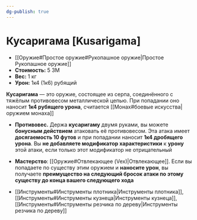 ```yaml
---
dg-publish: true
---
```

# Кусаригама [Kusarigama]

- [[Оружие#Простое оружие#Рукопашное оружие|Простое Рукопашное оружие]]
- **Стоимость:** 5 ЗМ
- **Вес:** 1 кг
- **Урон:** 1к4 (1к6) рубящий

**Кусаригама** — это оружие, состоящее из серпа, соединённого с тяжёлым противовесом металлической цепью. При попадании оно наносит **1к4 рубящего урона**, считается [[Монах#боевые искусства|оружием монаха]]

- **Противовес.** Держа **кусаригаму** двумя руками, вы можете **бонусным действием** атаковать её противовесом. Эта атака имеет **досягаемость 10 футов** и при попадании наносит **1к4 дробящего урона**. Вы **не добавляете модификатор характеристики** к **урону** этой атаки, если только этот модификатор не отрицательный

- **Мастерство**: [[Оружие#Отвлекающее (Vex)|Отвлекающее]]. Если вы попадаете по существу этим оружием и **наносите урон**, вы получаете **преимущество на следующий бросок атаки по этому существу до конца вашего следующего хода**

- [[Инструменты#Инструменты плотника|Инструменты плотника]], [[Инструменты#Инструменты кузнеца|Инструменты кузнеца]], [[Инструменты#Инструменты резчика по дереву|Инструменты резчика по дереву]]